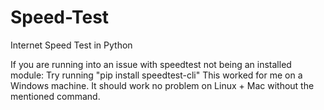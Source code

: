 # Speed-Test
Internet Speed Test in Python

If you are running into an issue with speedtest not being an installed module: 
Try running "pip install speedtest-cli"
This worked for me on a Windows machine. It should work no problem on Linux + Mac without the mentioned command. 
